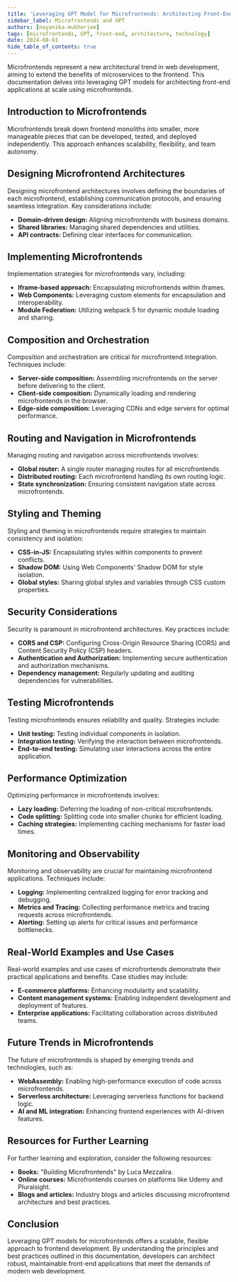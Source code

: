 ```yaml
---
title: 'Leveraging GPT Model for Microfrontends: Architecting Front-End at Scale'
sidebar_label: Microfrontends and GPT
authors: [nayanika-mukherjee]
tags: [microfrontends, GPT, front-end, architecture, technology]
date: 2024-08-01
hide_table_of_contents: true
---
```


Microfrontends represent a new architectural trend in web development, aiming to extend the benefits of microservices to the frontend. This documentation delves into leveraging GPT models for architecting front-end applications at scale using microfrontends.

<!-- truncate -->

## Introduction to Microfrontends

Microfrontends break down frontend monoliths into smaller, more manageable pieces that can be developed, tested, and deployed independently. This approach enhances scalability, flexibility, and team autonomy.

## Designing Microfrontend Architectures

Designing microfrontend architectures involves defining the boundaries of each microfrontend, establishing communication protocols, and ensuring seamless integration. Key considerations include:

- **Domain-driven design:** Aligning microfrontends with business domains.
- **Shared libraries:** Managing shared dependencies and utilities.
- **API contracts:** Defining clear interfaces for communication.

## Implementing Microfrontends

Implementation strategies for microfrontends vary, including:

- **Iframe-based approach:** Encapsulating microfrontends within iframes.
- **Web Components:** Leveraging custom elements for encapsulation and interoperability.
- **Module Federation:** Utilizing webpack 5 for dynamic module loading and sharing.

## Composition and Orchestration

Composition and orchestration are critical for microfrontend integration. Techniques include:

- **Server-side composition:** Assembling microfrontends on the server before delivering to the client.
- **Client-side composition:** Dynamically loading and rendering microfrontends in the browser.
- **Edge-side composition:** Leveraging CDNs and edge servers for optimal performance.

## Routing and Navigation in Microfrontends

Managing routing and navigation across microfrontends involves:

- **Global router:** A single router managing routes for all microfrontends.
- **Distributed routing:** Each microfrontend handling its own routing logic.
- **State synchronization:** Ensuring consistent navigation state across microfrontends.

## Styling and Theming

Styling and theming in microfrontends require strategies to maintain consistency and isolation:

- **CSS-in-JS:** Encapsulating styles within components to prevent conflicts.
- **Shadow DOM:** Using Web Components' Shadow DOM for style isolation.
- **Global styles:** Sharing global styles and variables through CSS custom properties.

## Security Considerations

Security is paramount in microfrontend architectures. Key practices include:

- **CORS and CSP:** Configuring Cross-Origin Resource Sharing (CORS) and Content Security Policy (CSP) headers.
- **Authentication and Authorization:** Implementing secure authentication and authorization mechanisms.
- **Dependency management:** Regularly updating and auditing dependencies for vulnerabilities.

## Testing Microfrontends

Testing microfrontends ensures reliability and quality. Strategies include:

- **Unit testing:** Testing individual components in isolation.
- **Integration testing:** Verifying the interaction between microfrontends.
- **End-to-end testing:** Simulating user interactions across the entire application.

## Performance Optimization

Optimizing performance in microfrontends involves:

- **Lazy loading:** Deferring the loading of non-critical microfrontends.
- **Code splitting:** Splitting code into smaller chunks for efficient loading.
- **Caching strategies:** Implementing caching mechanisms for faster load times.

## Monitoring and Observability

Monitoring and observability are crucial for maintaining microfrontend applications. Techniques include:

- **Logging:** Implementing centralized logging for error tracking and debugging.
- **Metrics and Tracing:** Collecting performance metrics and tracing requests across microfrontends.
- **Alerting:** Setting up alerts for critical issues and performance bottlenecks.

## Real-World Examples and Use Cases

Real-world examples and use cases of microfrontends demonstrate their practical applications and benefits. Case studies may include:

- **E-commerce platforms:** Enhancing modularity and scalability.
- **Content management systems:** Enabling independent development and deployment of features.
- **Enterprise applications:** Facilitating collaboration across distributed teams.

## Future Trends in Microfrontends

The future of microfrontends is shaped by emerging trends and technologies, such as:

- **WebAssembly:** Enabling high-performance execution of code across microfrontends.
- **Serverless architecture:** Leveraging serverless functions for backend logic.
- **AI and ML integration:** Enhancing frontend experiences with AI-driven features.

## Resources for Further Learning

For further learning and exploration, consider the following resources:

- **Books:** "Building Microfrontends" by Luca Mezzalira.
- **Online courses:** Microfrontends courses on platforms like Udemy and Pluralsight.
- **Blogs and articles:** Industry blogs and articles discussing microfrontend architecture and best practices.

## Conclusion

Leveraging GPT models for microfrontends offers a scalable, flexible approach to frontend development. By understanding the principles and best practices outlined in this documentation, developers can architect robust, maintainable front-end applications that meet the demands of modern web development.

